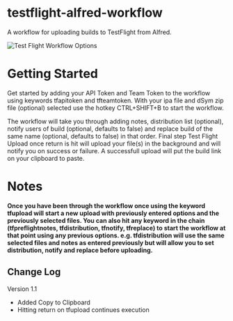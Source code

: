 testflight-alfred-workflow
==========================

A workflow for uploading builds to TestFlight from Alfred.

![Test Flight Workflow Options](http://fallenclient.github.io/testflight-alfred-workflow/images/all-options.jpg "Options")

Getting Started
===============
Get started by adding your API Token and Team Token to the workflow using keywords tfapitoken and tfteamtoken. With your ipa file and dSym zip file (optional) selected use the hotkey CTRL+SHIFT+B to start the workflow.

The workflow will take you through adding notes, distribution list (optional), notify users of build (optional, defaults to false) and replace build of the same name (optional, defaults to false) in that order. Final step Test Flight Upload once return is hit will upload your file(s) in the background and will notify you on success or failure. A successfull upload will put the build link on your clipboard to paste.

Notes
=====
**Once you have been through the workflow once using the keyword tfupload will start a new upload with previously entered options and the previously selected files. You can also hit any keyword in the chain (tfpreflightnotes, tfdistribution, tfnotify, tfreplace) to start the workflow at that point using any previous options. e.g. tfdistribution will use the same selected files and notes as entered previously but will allow you to set distribution, notify and replace before uploading.**

Change Log
----------
Version 1.1
* Added Copy to Clipboard
* Hitting return on tfupload continues execution

